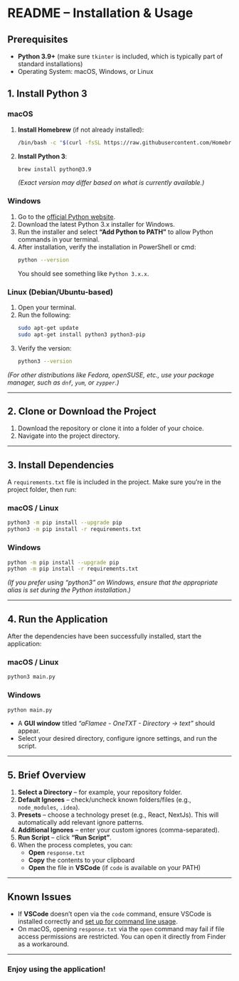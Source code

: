 # README – Installation & Usage

## Prerequisites

- **Python 3.9+** (make sure `tkinter` is included, which is typically part of standard installations)
- Operating System: macOS, Windows, or Linux

## 1. Install Python 3

### macOS
1. **Install Homebrew** (if not already installed):  
   ```bash
   /bin/bash -c "$(curl -fsSL https://raw.githubusercontent.com/Homebrew/install/HEAD/install.sh)"
   ```
2. **Install Python 3**:  
   ```bash
   brew install python@3.9
   ```
   *(Exact version may differ based on what is currently available.)*

### Windows
1. Go to the [official Python website](https://www.python.org/downloads/).
2. Download the latest Python 3.x installer for Windows.
3. Run the installer and select **“Add Python to PATH”** to allow Python commands in your terminal.
4. After installation, verify the installation in PowerShell or cmd:
   ```bash
   python --version
   ```
   You should see something like `Python 3.x.x`.

### Linux (Debian/Ubuntu-based)
1. Open your terminal.
2. Run the following:
   ```bash
   sudo apt-get update
   sudo apt-get install python3 python3-pip
   ```
3. Verify the version:
   ```bash
   python3 --version
   ```

*(For other distributions like Fedora, openSUSE, etc., use your package manager, such as `dnf`, `yum`, or `zypper`.)*

---

## 2. Clone or Download the Project
1. Download the repository or clone it into a folder of your choice.
2. Navigate into the project directory.

---

## 3. Install Dependencies
A `requirements.txt` file is included in the project. Make sure you’re in the project folder, then run:

### macOS / Linux
```bash
python3 -m pip install --upgrade pip
python3 -m pip install -r requirements.txt
```

### Windows
```bash
python -m pip install --upgrade pip
python -m pip install -r requirements.txt
```

*(If you prefer using “python3” on Windows, ensure that the appropriate alias is set during the Python installation.)*

---

## 4. Run the Application
After the dependencies have been successfully installed, start the application:

### macOS / Linux
```bash
python3 main.py
```

### Windows
```bash
python main.py
```

- A **GUI window** titled *“aFlamee - OneTXT - Directory -> text”* should appear.
- Select your desired directory, configure ignore settings, and run the script.

---

## 5. Brief Overview
1. **Select a Directory** – for example, your repository folder.
2. **Default Ignores** – check/uncheck known folders/files (e.g., `node_modules`, `.idea`).
3. **Presets** – choose a technology preset (e.g., React, NextJs). This will automatically add relevant ignore patterns.
4. **Additional Ignores** – enter your custom ignores (comma-separated).
5. **Run Script** – click **“Run Script”**.
6. When the process completes, you can:
   - **Open** `response.txt`
   - **Copy** the contents to your clipboard
   - **Open** the file in **VSCode** (if `code` is available on your PATH)

---

## Known Issues
- If **VSCode** doesn’t open via the `code` command, ensure VSCode is installed correctly and [set up for command line usage](https://code.visualstudio.com/docs/setup/mac#_launching-from-the-command-line).
- On macOS, opening `response.txt` via the `open` command may fail if file access permissions are restricted. You can open it directly from Finder as a workaround.

---

### Enjoy using the application!


